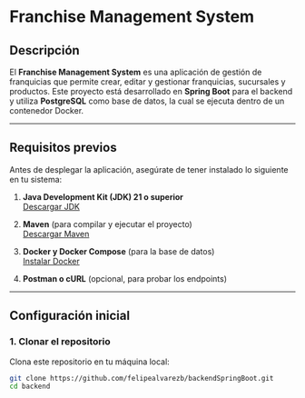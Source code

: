 # Franchise Management System

## Descripción

El **Franchise Management System** es una aplicación de gestión de franquicias que permite crear, editar y gestionar franquicias, sucursales y productos. Este proyecto está desarrollado en **Spring Boot** para el backend y utiliza **PostgreSQL** como base de datos, la cual se ejecuta dentro de un contenedor Docker.

---

## Requisitos previos

Antes de desplegar la aplicación, asegúrate de tener instalado lo siguiente en tu sistema:

1. **Java Development Kit (JDK) 21 o superior**  
   [Descargar JDK](https://adoptium.net/)

2. **Maven** (para compilar y ejecutar el proyecto)  
   [Descargar Maven](https://maven.apache.org/download.cgi)

3. **Docker y Docker Compose** (para la base de datos)  
   [Instalar Docker](https://docs.docker.com/get-docker/)

4. **Postman o cURL** (opcional, para probar los endpoints)

---

## Configuración inicial

### 1. Clonar el repositorio
Clona este repositorio en tu máquina local:

```bash
git clone https://github.com/felipealvarezb/backendSpringBoot.git
cd backend

